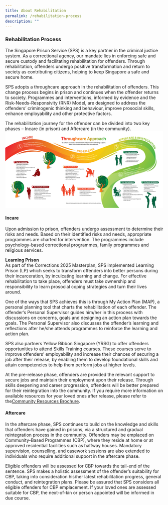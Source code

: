 ```yaml
---
title: About Rehabilitation
permalink: /rehabilitation-process
description: ""
---
```

### Rehabilitation Process
The Singapore Prison Service (SPS) is a key partner in the criminal justice system. As a correctional agency, our mandate lies in enforcing safe and secure custody and facilitating rehabilitation for offenders. Through rehabilitation, offenders undergo positive transformation and return to society as contributing citizens, helping to keep Singapore a safe and secure home.

SPS adopts a throughcare approach in the rehabilitation of offenders. This change process begins in prison and continues when the offender returns to society. Programmes and interventions, informed by evidence and the Risk-Needs-Responsivity (RNR) Model, are designed to address the offenders’
criminogenic thinking and behaviour, improve prosocial skills, enhance employability and other protective factors.

The rehabilitation journey for the offender can be divided into two key phases – Incare (in prison) and Aftercare (in the community).
[![Alt text for image on Isomer site](/images/image-library/rehab%20process.jpg)](https://pris-test-staging.netlify.app/images/image-library/rehab%20process.jpg)

#### Incare
Upon admission to prison, offenders undergo assessment to determine their risks and needs. Based
on their identified risks and needs, appropriate programmes are charted for intervention. The programmes include psychology-based correctional programmes, family programmes and religious services.

**Learning Prison** <br>
As part of the Corrections 2025 Masterplan, SPS implemented Learning Prison (LP) which seeks to transform offenders into better persons during their incarceration, by inculcating learning and change. For effective rehabilitation to take place, offenders must take ownership and responsibility to learn prosocial coping strategies and turn their lives around.

One of the ways that SPS achieves this is through My Action Plan (MAP), a personal planning tool that charts the rehabilitation of each offender. The offender’s Personal Supervisor guides him/her in this process with discussions on concerns, goals and designing an action plan towards the goals.
The Personal Supervisor also discusses the offender’s learning and reflections after he/she attends programmes to reinforce the learning and action plan.

SPS also partners Yellow Ribbon Singapore (YRSG) to offer offenders opportunities to attend Skills Training courses. These courses serve to improve offenders’ employability and increase their chances of securing a job after their release, by enabling them to develop foundational skills and attain competencies to help them perform jobs at higher levels.

At the pre-release phase, offenders are provided the relevant support to secure jobs and maintain their employment upon their release. Through skills deepening and career progression, offenders will be better prepared for their reintegration into the community. If you require more information on available resources for your loved ones after release, please refer to the[Community Resources Brochure](/files/SPS%20-%20Community%20Resources%20Brochure.pdf).


#### Aftercare
In the aftercare phase, SPS continues to build on the knowledge and skills that offenders have gained in prisons, via a structured and gradual reintegration process in the community. Offenders may be emplaced on Community-Based Programmes (CBP), where they reside at home or at approved residential facilities such as halfway houses. Mandatory supervision, counselling, and casework sessions are also extended to individuals who require additional support in the aftercare phase.

Eligible offenders will be assessed for CBP towards the tail-end of the sentence. SPS makes a holistic assessment of the offender’s suitability for CBP, taking into consideration his/her latest rehabilitation progress, general conduct, and reintegration plans. Please be assured that SPS considers all eligible offenders for CBP emplacement. If your loved ones are assessed suitable for CBP, the next-of-kin or person appointed will be informed in due course.